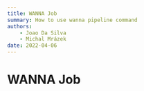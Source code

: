```yaml
---
title: WANNA Job
summary: How to use wanna pipeline command
authors:
    - Joao Da Silva
    - Michal Mrázek
date: 2022-04-06
---
```


# WANNA Job